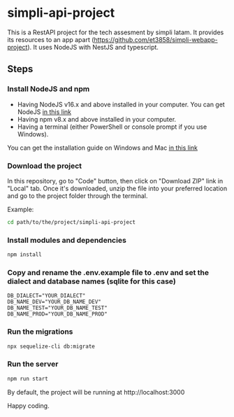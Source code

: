 # simpli-api-project

This is a RestAPI project for the tech assesment by simpli latam. It provides its resources to an app apart (https://github.com/et3858/simpli-webapp-project).
It uses NodeJS with NestJS and typescript.


## Steps

### Install NodeJS and npm

- Having NodeJS v16.x and above installed in your computer. You can get NodeJS [in this link](https://nodejs.org/en/download)
- Having npm v8.x and above installed in your computer.
- Having a terminal (either PowerShell or console prompt if you use Windows).

You can get the installation guide on Windows and Mac [in this link](https://radixweb.com/blog/installing-npm-and-nodejs-on-windows-and-mac)


### Download the project

In this repository, go to "Code" button, then click on "Download ZIP" link in "Local" tab. Once it's downloaded, unzip the file into your preferred location and go to the project folder through the terminal.

Example:
```sh
cd path/to/the/project/simpli-api-project
```

### Install modules and dependencies

```sh
npm install
```

### Copy and rename the .env.example file to .env and set the dialect and database names (sqlite for this case)

```
DB_DIALECT="YOUR_DIALECT"
DB_NAME_DEV="YOUR_DB_NAME_DEV"
DB_NAME_TEST="YOUR_DB_NAME_TEST"
DB_NAME_PROD="YOUR_DB_NAME_PROD"
```

### Run the migrations


```sh
npx sequelize-cli db:migrate
```


### Run the server

```sh
npm run start
```

By default, the project will be running at http://localhost:3000



Happy coding.

